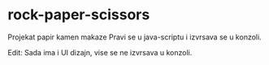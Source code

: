 # rock-paper-scissors

Projekat papir kamen makaze
Pravi se u java-scriptu i izvrsava se u konzoli.

Edit: Sada ima i UI dizajn, vise se ne izvrsava u konzoli.